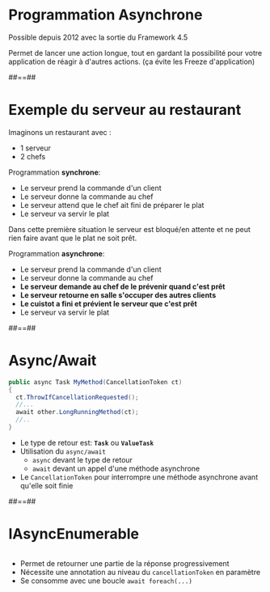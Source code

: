 # Programmation Asynchrone

Possible depuis 2012 avec la sortie du Framework 4.5

Permet de lancer une action longue, tout en gardant la possibilité pour votre application de réagir à d'autres actions.
(ça évite les Freeze d'application)


##==##

# Exemple du serveur au restaurant

Imaginons un restaurant avec :
- 1 serveur
- 2 chefs

Programmation **synchrone**:
- Le serveur prend la commande d'un client
- Le serveur donne la commande au chef
- Le serveur attend que le chef ait fini de préparer le plat
- Le serveur va servir le plat

Dans cette première situation le serveur est bloqué/en attente et ne peut rien faire avant que le plat ne soit prêt.

Programmation **asynchrone**:
- Le serveur prend la commande d'un client
- Le serveur donne la commande au chef
- **Le serveur demande au chef de le prévenir quand c'est prêt**
- **Le serveur retourne en salle s'occuper des autres clients**
- **Le cuistot a fini et prévient le serveur que c'est prêt**
- Le serveur va servir le plat


##==## 

# Async/Await

```csharp
public async Task MyMethod(CancellationToken ct)
{
  ct.ThrowIfCancellationRequested();
  //...
  await other.LongRunningMethod(ct);
  //..
}
```

- Le type de retour est: **`Task`** ou **`ValueTask`**
- Utilisation du `async/await`
  - `async` devant le type de retour
  - `await` devant un appel d'une méthode asynchrone
- Le `CancellationToken` pour interrompre une méthode asynchrone avant qu'elle soit finie

##==##
 
# IAsyncEnumerable

```csharp


```

- Permet de retourner une partie de la réponse progressivement
- Nécessite une annotation au niveau du `cancellationToken` en paramètre
- Se consomme avec une boucle `await foreach(...)`

